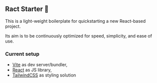 ## Ract Starter 🚀

This is a light-weight boilerplate for quickstarting a new React-based project.

Its aim is to be continuously optimized for speed, simplicity, and ease of use.

### Current setup

* [Vite](https://github.com/vitejs/vite) as dev server/bundler, 
* [React](https://github.com/facebook/react) as JS library, 
* [TailwindCSS](https://github.com/tailwindlabs/tailwindcss) as styling solution
